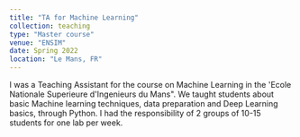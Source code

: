 ```yaml
---
title: "TA for Machine Learning"
collection: teaching
type: "Master course"
venue: "ENSIM"
date: Spring 2022
location: "Le Mans, FR"
---
```


I was a Teaching Assistant for the course on Machine Learning in the 'Ecole Nationale Superieure d'Ingenieurs du Mans".
We taught students about basic Machine learning techniques, data preparation and Deep Learning basics, through Python.
I had the responsibility of 2 groups of 10-15 students for one lab per week.